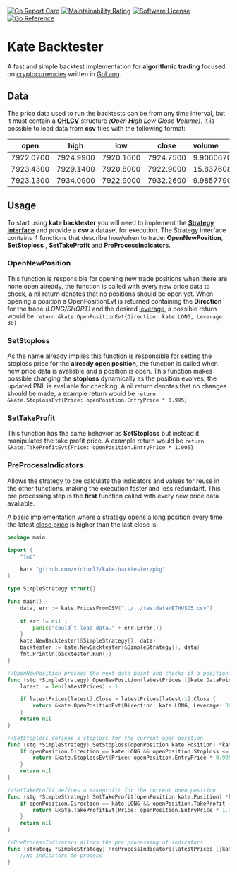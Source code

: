 
[![Go Report Card](https://goreportcard.com/badge/github.com/victorl2/quick-backtest?style=flat-square)](https://goreportcard.com/report/github.com/victorl2/kate-backtester)
[![Maintainability Rating](https://sonarcloud.io/api/project_badges/measure?project=victorl2_quick-backtest&metric=sqale_rating)](https://sonarcloud.io/dashboard?id=victorl2_quick-backtest)
[![Software License](https://img.shields.io/badge/license-MIT-brightgreen.svg?style=flat-square)](/LICENSE.md)
[![Go Reference](https://pkg.go.dev/badge/github.com/victorl2/kate-backtester.svg)](https://pkg.go.dev/github.com/victorl2/kate-backtester)
# Kate Backtester
A fast and simple backtest implementation for **algorithmic trading** focused on [cryptocurrencies](https://en.wikipedia.org/wiki/Cryptocurrency#:~:text=A%20cryptocurrency%2C%20crypto%20currency%20or,creation%20of%20additional%20coins%2C%20and) written in [GoLang](https://golang.org/).

## Data
The price data used to run the backtests can be from any time interval, but it must contain a [**OHLCV**](https://en.wikipedia.org/wiki/Open-high-low-close_chart) structure _(**O**pen **H**igh **L**ow **C**lose **V**olume)_. It is possible to load data from **csv** files with the following format:

| open      | high      | low       | close     | volume     
|:---------:|:---------:|:---------:|:---------:|:----------
| 7922.0700 | 7924.9900 | 7920.1600 | 7924.7500 | 9.90606700 
| 7923.4300 | 7929.1400 | 7920.8000 | 7922.9000 | 15.83760800
| 7923.1300 | 7934.0900 | 7922.9000 | 7932.2600 | 9.98577900

## Usage
To start using **kate backtester** you will need to implement the [**Strategy interface**](https://github.com/victorl2/kate-backtester/blob/main/pkg/strategy.go) and provide a **csv** a dataset for execution. The Strategy interface contains 4 functions that describe how/when to trade: **OpenNewPosition**, **SetStoploss** , **SetTakeProfit** and **PreProcessIndicators**.

### OpenNewPosition
This function is responsible for opening new trade positions when there are none open already, the function is called with every new price data to check, a nil return denotes that no positions should be open yet. When opening a position a OpenPositionEvt is returned containing the **Direction** for the trade _(LONG/SHORT)_ and the desired [leverage](https://blog.earn2trade.com/leverage-trading/), a possible return would be `return &kate.OpenPositionEvt{Direction: kate.LONG, Leverage: 30}`

### SetStoploss
As the name already implies this function is responsible for setting the stoploss price for the **already open position**, the function is called when new price data is avaliable and a position is open. This function makes possible changing the **stoploss** dynamically as the position evolves, the updated PNL is avaliable for checking. A nil return denotes that no changes should be made, a example return would be `return &kate.StoplossEvt{Price: openPosition.EntryPrice * 0.995}` 

### SetTakeProfit
This function has the same behavior as **SetStoploss** but instead it manipulates the take profit price. A example return would be `return &kate.TakeProfitEvt{Price: openPosition.EntryPrice * 1.005}`

### PreProcessIndicators
Allows the strategy to pre calculate the indicators and values for reuse in the other functions, making the execution faster and less redundant. This pre processing step is the **first** function called with every new price data avaliable.

A [basic implementation](https://github.com/victorl2/kate-backtester/blob/main/examples/basic/main.go) where a strategy opens a long position every time the latest [close price](https://www.dailyfx.com/education/candlestick-patterns/how-to-read-candlestick-charts.html#:~:text=Close%20Price%3A,depends%20on%20the%20chart%20settings) is higher than the last close is: 

```go
package main

import (
	"fmt"

	kate "github.com/victorl2/kate-backtester/pkg"
)

type SimpleStrategy struct{}

func main() {
	data, err := kate.PricesFromCSV("../../testdata/ETHUSD5.csv")
	
	if err != nil {
		panic("could`t load data." + err.Error())
	}
    kate.NewBacktester(&SimpleStrategy{}, data)
	backtester := kate.NewBacktester(&SimpleStrategy{}, data)
	fmt.Println(backtester.Run())
}

//OpenNewPosition process the next data point and checks if a position should be opened
func (stg *SimpleStrategy) OpenNewPosition(latestPrices []kate.DataPoint) *kate.OpenPositionEvt {
	latest := len(latestPrices) - 1

	if latestPrices[latest].Close > latestPrices[latest-1].Close {
		return &kate.OpenPositionEvt{Direction: kate.LONG, Leverage: 30}
	}
	return nil
}

//SetStoploss defines a stoploss for the current open position
func (stg *SimpleStrategy) SetStoploss(openPosition kate.Position) *kate.StoplossEvt {
	if openPosition.Direction == kate.LONG && openPosition.Stoploss <= 0 {
		return &kate.StoplossEvt{Price: openPosition.EntryPrice * 0.995}
	}
	return nil
}

//SetTakeProfit defines a takeprofit for the current open position
func (stg *SimpleStrategy) SetTakeProfit(openPosition kate.Position) *kate.TakeProfitEvt {
	if openPosition.Direction == kate.LONG && openPosition.TakeProfit <= 0 {
		return &kate.TakeProfitEvt{Price: openPosition.EntryPrice * 1.005}
	}
	return nil
}

//PreProcessIndicators allows the pre processing of indicators
func (strategy *SimpleStrategy) PreProcessIndicators(latestPrices []kate.DataPoint, isPositionOpen bool) {
	//No indicators to process
}
```
